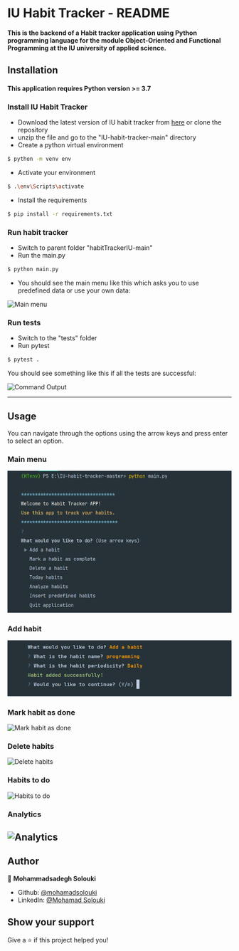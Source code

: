 IU Habit Tracker - README
====================================================================================    
**This is the backend of a Habit tracker application using Python programming language for the module Object-Oriented and 
Functional Programming at the IU university of applied science.**

## Installation

#### This application requires Python version >= 3.7

### Install IU Habit Tracker

- Download the latest version of IU habit tracker from 
[here](https://github.com/mohamadsolouki/IU-habit-tracker/archive/refs/heads/main.zip) or clone the repository 
- unzip the file and go to the "IU-habit-tracker-main" directory
- Create a python virtual environment

``` sh
$ python -m venv env
```

- Activate your environment

``` sh
$ .\env\Scripts\activate
```

- Install the requirements

``` sh
$ pip install -r requirements.txt
```

### Run habit tracker

- Switch to parent folder "habitTrackerIU-main"
- Run the main.py

``` sh
$ python main.py
```

- You should see the main menu like this which asks you to use predefined data or use your own data:

![Main menu](docs/success_start.png)

### Run tests

- Switch to the "tests" folder
- Run pytest

``` sh
$ pytest .
```

You should see something like this if all the tests are successful:

![Command Output](docs/success_test.png)

---
## Usage

You can navigate through the options using the arrow keys and press enter to select an option.

### Main menu

![Main menu](docs/main_menu.png)
 
### Add habit

![Add habit](docs/add_habit.png)

### Mark habit as done

![Mark habit as done](docs/mark_habit_done.png)

### Delete habits

![Delete habits](docs/delete_habits.png)

### Habits to do

![Habits to do](docs/habits_to_do.png)

### Analytics

![Analytics](docs/analytics.png)
---

## Author

👤 **Mohammadsadegh Solouki**

* Github: [@mohamadsolouki](https://github.com/mohamadsolouki)
* LinkedIn: [@Mohamad Solouki](https://linkedin.com/in/mohamadsolouki)

## Show your support

Give a ⭐️ if this project helped you!